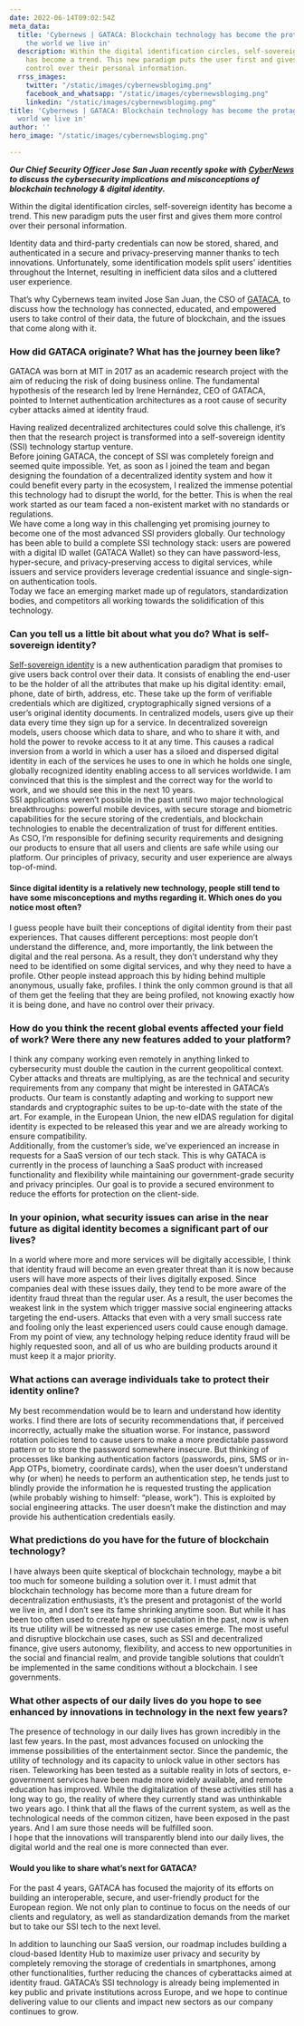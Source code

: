 ```yaml
---
date: 2022-06-14T09:02:54Z
meta_data:
  title: 'Cybernews | GATACA: Blockchain technology has become the protagonist of
    the world we live in'
  description: Within the digital identification circles, self-sovereign identity
    has become a trend. This new paradigm puts the user first and gives them more
    control over their personal information.
  rrss_images:
    twitter: "/static/images/cybernewsblogimg.png"
    facebook_and_whatsapp: "/static/images/cybernewsblogimg.png"
    linkedin: "/static/images/cybernewsblogimg.png"
title: 'Cybernews | GATACA: Blockchain technology has become the protagonist of the
  world we live in'
author: ''
hero_image: "/static/images/cybernewsblogimg.png"

---
```

**_Our Chief Security Officer Jose San Juan recently spoke with_** [**_CyberNews_**](https://cybernews.com/security/jose-san-juan-gataca-blockchain-technology-has-become-the-protagonist-of-the-world-we-live-in/) **_to discuss the cybersecurity implications and misconceptions of blockchain technology & digital identity._**

Within the digital identification circles, self-sovereign identity has become a trend. This new paradigm puts the user first and gives them more control over their personal information.

Identity data and third-party credentials can now be stored, shared, and authenticated in a secure and privacy-preserving manner thanks to tech innovations. Unfortunately, some identification models split users' identities throughout the Internet, resulting in inefficient data silos and a cluttered user experience.

That’s why Cybernews team invited Jose San Juan, the CSO of [GATACA](https://gataca.io/),  to discuss how the technology has connected, educated, and empowered users to take control of their data, the future of blockchain, and the issues that come along with it.

### **How did GATACA originate? What has the journey been like?**

GATACA was born at MIT in 2017 as an academic research project with the aim of reducing the risk of doing business online. The fundamental hypothesis of the research led by Irene Hernández, CEO of GATACA, pointed to Internet authentication architectures as a root cause of security cyber attacks aimed at identity fraud.

Having realized decentralized architectures could solve this challenge, it’s then that the research project is transformed into a self-sovereign identity (SSI) technology startup venture.  
Before joining GATACA, the concept of SSI was completely foreign and seemed quite impossible. Yet, as soon as I joined the team and began designing the foundation of a decentralized identity system and how it could benefit every party in the ecosystem, I realized the immense potential this technology had to disrupt the world, for the better. This is when the real work started as our team faced a non-existent market with no standards or regulations.  
We have come a long way in this challenging yet promising journey to become one of the most advanced SSI providers globally. Our technology has been able to build a complete SSI technology stack: users are powered with a digital ID wallet (GATACA Wallet) so they can have password-less, hyper-secure, and privacy-preserving access to digital services, while issuers and service providers leverage credential issuance and single-sign-on authentication tools.  
Today we face an emerging market made up of regulators, standardization bodies, and competitors all working towards the solidification of this technology.

### **Can you tell us a little bit about what you do? What is self-sovereign identity?**

[Self-sovereign identity](https://gataca.io/blog/ssi-essentials-everything-you-need-to-know-about-decentralized-identity) is a new authentication paradigm that promises to give users back control over their data. It consists of enabling the end-user to be the holder of all the attributes that make up his digital identity: email, phone, date of birth, address, etc. These take up the form of verifiable credentials which are digitized, cryptographically signed versions of a user’s original identity documents. In centralized models, users give up their data every time they sign up for a service. In decentralized sovereign models, users choose which data to share, and who to share it with, and hold the power to revoke access to it at any time. This causes a radical inversion from a world in which a user has a siloed and dispersed digital identity in each of the services he uses to one in which he holds one single, globally recognized identity enabling access to all services worldwide. I am convinced that this is the simplest and the correct way for the world to work, and we should see this in the next 10 years.  
SSI applications weren’t possible in the past until two major technological breakthroughs: powerful mobile devices, with secure storage and biometric capabilities for the secure storing of the credentials, and blockchain technologies to enable the decentralization of trust for different entities.  
As CSO, I’m responsible for defining security requirements and designing our products to ensure that all users and clients are safe while using our platform. Our principles of privacy, security and user experience are always top-of-mind.

#### **Since digital identity is a relatively new technology, people still tend to have some misconceptions and myths regarding it. Which ones do you notice most often?**

I guess people have built their conceptions of digital identity from their past experiences. That causes different perceptions: most people don’t understand the difference, and, more importantly, the link between the digital and the real persona. As a result, they don’t understand why they need to be identified on some digital services, and why they need to have a profile. Other people instead approach this by hiding behind multiple anonymous, usually fake, profiles. I think the only common ground is that all of them get the feeling that they are being profiled, not knowing exactly how it is being done, and have no control over their privacy.

### **How do you think the recent global events affected your field of work? Were there any new features added to your platform?**

I think any company working even remotely in anything linked to cybersecurity must double the caution in the current geopolitical context. Cyber attacks and threats are multiplying, as are the technical and security requirements from any company that might be interested in GATACA’s products. Our team is constantly adapting and working to support new standards and cryptographic suites to be up-to-date with the state of the art. For example, in the European Union, the new eIDAS regulation for digital identity is expected to be released this year and we are already working to ensure compatibility.  
Additionally, from the customer’s side, we’ve experienced an increase in requests for a SaaS version of our tech stack. This is why GATACA is currently in the process of launching a SaaS product with increased functionality and flexibility while maintaining our government-grade security and privacy principles. Our goal is to provide a secured environment to reduce the efforts for protection on the client-side.

### **In your opinion, what security issues can arise in the near future as digital identity becomes a significant part of our lives?**

In a world where more and more services will be digitally accessible, I think that identity fraud will become an even greater threat than it is now because users will have more aspects of their lives digitally exposed. Since companies deal with these issues daily, they tend to be more aware of the identity fraud threat than the regular user. As a result, the user becomes the weakest link in the system which trigger massive social engineering attacks targeting the end-users. Attacks that even with a very small success rate and fooling only the least experienced users could cause enough damage.  
From my point of view, any technology helping reduce identity fraud will be highly requested soon, and all of us who are building products around it must keep it a major priority.

### **What actions can average individuals take to protect their identity online?**

My best recommendation would be to learn and understand how identity works. I find there are lots of security recommendations that, if perceived incorrectly, actually make the situation worse. For instance, password rotation policies tend to cause users to make a more predictable password pattern or to store the password somewhere insecure. But thinking of processes like banking authentication factors (passwords, pins, SMS or in-App OTPs, biometry, coordinate cards), when the user doesn’t understand why (or when) he needs to perform an authentication step, he tends just to blindly provide the information he is requested trusting the application (while probably wishing to himself: “please, work”). This is exploited by social engineering attacks. The user doesn’t make the distinction and may provide his authentication credentials easily.

### **What predictions do you have for the future of blockchain technology?**

I have always been quite skeptical of blockchain technology, maybe a bit too much for someone building a solution over it. I must admit that blockchain technology has become more than a future dream for decentralization enthusiasts, it’s the present and protagonist of the world we live in, and I don’t see its fame shrinking anytime soon. But while it has been too often used to create hype or speculation in the past, now is when its true utility will be witnessed as new use cases emerge. The most useful and disruptive blockchain use cases, such as SSI and decentralized finance, give users autonomy, flexibility, and access to new opportunities in the social and financial realm, and provide tangible solutions that couldn’t be implemented in the same conditions without a blockchain. I see governments.

### **What other aspects of our daily lives do you hope to see enhanced by innovations in technology in the next few years?**

  
The presence of technology in our daily lives has grown incredibly in the last few years. In the past, most advances focused on unlocking the immense possibilities of the entertainment sector. Since the pandemic, the utility of technology and its capacity to unlock value in other sectors has risen. Teleworking has been tested as a suitable reality in lots of sectors, e-government services have been made more widely available, and remote education has improved. While the digitalization of these activities still has a long way to go, the reality of where they currently stand was unthinkable two years ago. I think that all the flaws of the current system, as well as the technological needs of the common citizen, have been exposed in the past years. And I am sure those needs will be fulfilled soon.  
I hope that the innovations will transparently blend into our daily lives, the digital world and the real one is more connected than ever.

#### **Would you like to share what’s next for GATACA?**

For the past 4 years, GATACA has focused the majority of its efforts on building an interoperable, secure, and user-friendly product for the European region. We not only plan to continue to focus on the needs of our clients and regulatory, as well as standardization demands from the market but to take our SSI tech to the next level.

In addition to launching our SaaS version, our roadmap includes building a cloud-based Identity Hub to maximize user privacy and security by completely removing the storage of credentials in smartphones, among other functionalities, further reducing the chances of cyberattacks aimed at identity fraud. GATACA’s SSI technology is already being implemented in key public and private institutions across Europe, and we hope to continue delivering value to our clients and impact new sectors as our company continues to grow.